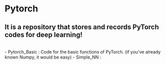 # Pytorch

## It is a repository that stores and records PyTorch codes for deep learning!<br>
<br>
 - Pytorch_Basic : Code for the basic functions of PyTorch. (if you've already known Numpy, it would be easy)
 - Simple_NN : 
